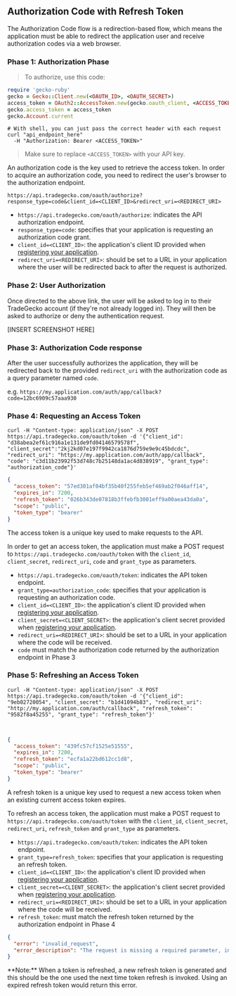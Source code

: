 ## Authorization Code with Refresh Token

The Authorization Code flow is a redirection-based flow, 
which means the application must be able to redirect the application user 
and receive authorization codes via a web browser.

### Phase 1: Authorization Phase

> To authorize, use this code:

```ruby
require 'gecko-ruby'
gecko = Gecko::Client.new(<OAUTH_ID>, <OAUTH_SECRET>)
access_token = OAuth2::AccessToken.new(gecko.oauth_client, <ACCESS_TOKEN>)
gecko.access_token = access_token
gecko.Account.current
```

```shell
# With shell, you can just pass the correct header with each request
curl "api_endpoint_here"
  -H "Authorization: Bearer <ACCESS_TOKEN>"
```

> Make sure to replace `<ACCESS_TOKEN>` with your API key.

An authorization code is the key used to retrieve the access token. 
In order to acquire an authorization code, you need to redirect the user's 
browser to the authorization endpoint.

`https://api.tradegecko.com/oauth/authorize?response_type=code&client_id=<CLIENT_ID>&redirect_uri=<REDIRECT_URI>`

- `https://api.tradegecko.com/oauth/authorize`: indicates the API authorization endpoint.
- `response_type=code`: specifies that your application is requesting an authorization code grant.
- `client_id=<CLIENT_ID>`: the application's client ID provided when [registering your application](#registering-an-application). 
- `redirect_uri=<REDIRECT_URI>`: should be set to a URL in your application where
the user will be redirected back to after the request is authorized.



### Phase 2: User Authorization

Once directed to the above link, the user will be asked to log in to their TradeGecko account (if they're not already logged in).
They will then be asked to authorize or deny the authentication request.

[INSERT SCREENSHOT HERE]


### Phase 3: Authorization Code response

After the user successfully authorizes the application, they will be redirected back to
the provided `redirect_uri` with the authorization code as a query parameter named `code`.

e.g. `https://my.application.com/auth/app/callback?code=12bc6909c57aaa930`



### Phase 4: Requesting an Access Token

```shell
curl -H "Content-type: application/json" -X POST https://api.tradegecko.com/oauth/token -d '{"client_id": "d38abea2ef61c916a1e131de9fd04146579578f", "client_secret":"2kj2kd07e197f9942ca1876d759e9e9c45bdcdc", "redirect_uri": "https://my.application.com/auth/app/callback", "code": "c3d11b23992f53d748c7b25148da1ac4d838919", "grant_type": "authorization_code"}'
```

```json
{
  "access_token": "57ed301af04bf35b40f255feb5ef469ab2f046aff14",
  "expires_in": 7200,
  "refresh_token": "026b343de07818b3ffebfb3001eff9a00aea43da0a",
  "scope": "public",
  "token_type": "bearer"
}
```

The access token is a unique key used to make requests to the API.

In order to get an access token, the application must make a POST request to
`https://api.tradegecko.com/oauth/token` with the `client_id`,
`client_secret`, `redirect_uri`, `code` and `grant_type` as parameters.

- `https://api.tradegecko.com/oauth/token`: indicates the API token endpoint.
- `grant_type=authorization_code`: specifies that your application is requesting an authorization code.
- `client_id=<CLIENT_ID>`: the application's client ID provided when [registering your application](#registering-an-application). 
- `client_secret=<CLIENT_SECRET>`: the application's client secret provided when [registering your application](#registering-an-application). 
- `redirect_uri=<REDIRECT_URI>`: should be set to a URL in your application where the code will be received.
- `code`  must match the authorization code returned by the authorization endpoint in Phase 3



### Phase 5: Refreshing an Access Token

```shell
curl -H "Content-type: application/json" -X POST https://api.tradegecko.com/oauth/token -d '{"client_id": "9eb02720054", "client_secret": "b1d41094b83", "redirect_uri": "http://my.application.com/auth/callback", "refresh_token": "9582f8a45255", "grant_type": "refresh_token"}'
```

```ruby
  
```

```json
{
  "access_token": "439fc57cf1525e51555",
  "expires_in": 7200,
  "refresh_token": "ecfa1a22bd612cc1d8",
  "scope": "public",
  "token_type": "bearer"
}
```

A refresh token is a unique key used to request a new access token when
an existing current access token expires. 

To refresh an access token, the application must make a POST request to
`https://api.tradegecko.com/oauth/token` with the `client_id`,
`client_secret`, `redirect_uri`, `refresh_token` and `grant_type` as parameters.

- `https://api.tradegecko.com/oauth/token`: indicates the API token endpoint.
- `grant_type=refresh_token`: specifies that your application is requesting an refresh token.
- `client_id=<CLIENT_ID>`: the application's client ID provided when [registering your application](#registering-an-application). 
- `client_secret=<CLIENT_SECRET>`: the application's client secret provided when [registering your application](#registering-an-application). 
- `redirect_uri=<REDIRECT_URI>`: should be set to a URL in your application where the code will be received.
- `refresh_token`: must match the refresh token returned by the authorization endpoint in Phase 4

```json
{
  "error": "invalid_request",
  "error_description": "The request is missing a required parameter, includes an unsupported parameter value, or is otherwise malformed."
}
```

<aside class='notice'>
**Note:** When a token is refreshed, a new refresh token is
generated and this should be the one used the next time token refresh is invoked. 
Using an expired refresh token would return this error.
</aside>

